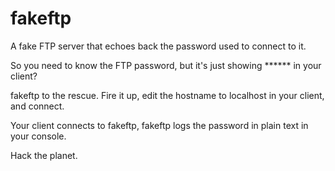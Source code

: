 # fakeftp
A fake FTP server that echoes back the password used to connect to it.

So you need to know the FTP password, but it's just showing ****** in your client?

fakeftp to the rescue. Fire it up, edit the hostname to localhost in your client, and connect.

Your client connects to fakeftp, fakeftp logs the password in plain text in your console.

Hack the planet.
